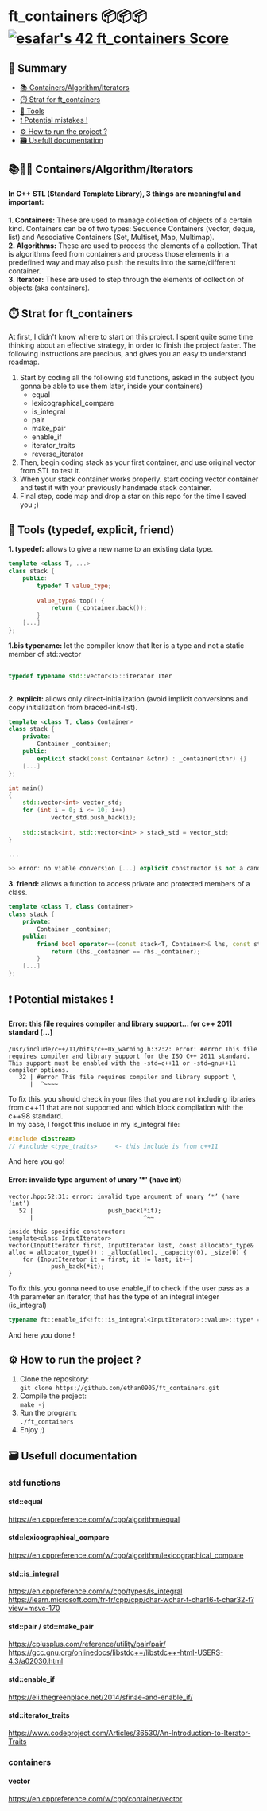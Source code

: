 # ft_containers 📦📦📦 [![esafar's 42 ft_containers Score](https://badge42.vercel.app/api/v2/cl6l739qg00490gialxmtgsrk/project/2852806)](https://github.com/JaeSeoKim/badge42)
  
## 📔 Summary

 - [📚 Containers/Algorithm/Iterators](#-containersalgorithmiterators)
 - [⏱️ Strat for ft_containers ](#%EF%B8%8F-strat-for-ft_containers)
 - [🔨 Tools](#-tools-typedef-explicit-friend)
 - [❗️ Potential mistakes !](#%EF%B8%8F-potential-mistakes-)
 - [⚙️ How to run the project ?](#%EF%B8%8F-how-to-run-the-project-)
 - [🗃️ Usefull documentation](#%EF%B8%8F-usefull-documentation)
  
## 📚🔢📐 Containers/Algorithm/Iterators  
#### In C++ STL (Standard Template Library), 3 things are meaningful and important:  
  
**1. Containers:** These are used to manage collection of objects of a certain kind. Containers can be of two types: Sequence Containers (vector, deque, list) and Associative Containers (Set, Multiset, Map, Multimap).  
**2. Algorithms:** These are used to process the elements of a collection. That is algorithms feed from containers and process those elements in a predefined way and may also push the results into the same/different container.  
**3. Iterator:** These are used to step through the elements of collection of objects (aka containers).  
  
## ⏱️ Strat for ft_containers  

At first, I didn't know where to start on this project. I spent quite some time thinking about an effective strategy, in order to finish the project faster. The following instructions are precious, and gives you an easy to understand roadmap.
  
1. Start by coding all the following std functions, asked in the subject (you gonna be able to use them later, inside your containers)
	- equal
	- lexicographical_compare
	- is_integral
	- pair
	- make_pair
	- enable_if
	- iterator_traits
	- reverse_iterator
2. Then, begin coding stack as your first container, and use original vector from STL to test it.  
3. When your stack container works properly. start coding vector container and test it with your previously handmade stack container.  
4. Final step, code map and drop a star on this repo for the time I saved you ;)    
  
## 🔨 Tools (typedef, explicit, friend)  
  
**1. typedef:** allows to give a new name to an existing data type.  
````c++
template <class T, ...>
class stack {
	public:
		typedef T value_type;
		
		value_type& top() {
   			return (_container.back());
		}
	[...]
};
````

**1.bis typename:** let the compiler know that Iter is a type and not a static member of std::vector  
````c++
  
typedef typename std::vector<T>::iterator Iter  
  
````

**2. explicit:** allows only direct-initialization (avoid implicit conversions and copy initialization from braced-init-list).  
````c++
template <class T, class Container>
class stack {
	private:
		Container _container;
	public:
		explicit stack(const Container &ctnr) : _container(ctnr) {}
	[...]
};

int main()
{
	std::vector<int> vector_std;
	for (int i = 0; i <= 10; i++)
        	vector_std.push_back(i);
	
   	std::stack<int, std::vector<int> > stack_std = vector_std;
}

...

>> error: no viable conversion [...] explicit constructor is not a candidat.

````
**3. friend:** allows a function to access private and protected members of a class.  
````c++
template <class T, class Container>
class stack {
	private:
		Container _container;
	public:
		friend bool operator==(const stack<T, Container>& lhs, const stack<T, Container>& rhs) {
			return (lhs._container == rhs._container);
		}
	[...]
};

````

## ❗️ Potential mistakes !
#### Error: this file requires compiler and library support... for c++ 2011 standard [...]
````shell
/usr/include/c++/11/bits/c++0x_warning.h:32:2: error: #error This file requires compiler and library support for the ISO C++ 2011 standard. This support must be enabled with the -std=c++11 or -std=gnu++11 compiler options.
   32 | #error This file requires compiler and library support \
      |  ^~~~~
````
To fix this, you should check in your files that you are not including libraries from c++11 that are not supported and which block compilation with the c++98 standard.  
In my case, I forgot this include in my is_integral file:  
````c++
#include <iostream>
// #include <type_traits>     <- this include is from c++11
````
And here you go!
#### Error: invalide type argument of unary '*' (have int)
````shell
vector.hpp:52:31: error: invalid type argument of unary ‘*’ (have ‘int’)
   52 |                     push_back(*it);
      |                               ^~~
      
inside this specific constructor:  
template<class InputIterator>
vector(InputIterator first, InputIterator last, const allocator_type& alloc = allocator_type()) : _alloc(alloc), _capacity(0), _size(0) {
	for (InputIterator it = first; it != last; it++)
        	push_back(*it);
}
````
To fix this, you gonna need to use enable_if to check if the user pass as a 4th parameter an iterator, that has the type of an integral integer (is_integral)
````c++
typename ft::enable_if<!ft::is_integral<InputIterator>::value>::type* = NULL
````
And here you done !  
  
## ⚙️ How to run the project ?

1. Clone the repository:  
`git clone https://github.com/ethan0905/ft_containers.git`  
2. Compile the project:  
`make -j`  
3. Run the program:  
`./ft_containers`  
4. Enjoy ;)  
  
## 🗃️ Usefull documentation  
### std functions
#### std::equal  
https://en.cppreference.com/w/cpp/algorithm/equal  
  
#### std::lexicographical_compare  
https://en.cppreference.com/w/cpp/algorithm/lexicographical_compare  
  
#### std::is_integral  
https://en.cppreference.com/w/cpp/types/is_integral  
https://learn.microsoft.com/fr-fr/cpp/cpp/char-wchar-t-char16-t-char32-t?view=msvc-170  
  
#### std::pair / std::make_pair  
https://cplusplus.com/reference/utility/pair/pair/  
https://gcc.gnu.org/onlinedocs/libstdc++/libstdc++-html-USERS-4.3/a02030.html  
  
#### std::enable_if  
https://eli.thegreenplace.net/2014/sfinae-and-enable_if/  
  
#### std::iterator_traits  
https://www.codeproject.com/Articles/36530/An-Introduction-to-Iterator-Traits  

### containers
#### vector
https://en.cppreference.com/w/cpp/container/vector  
